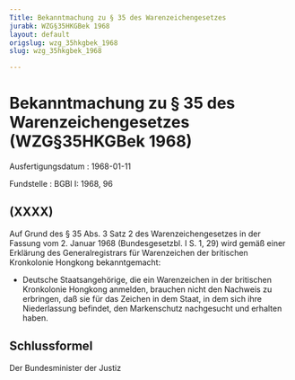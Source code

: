 ```yaml
---
Title: Bekanntmachung zu § 35 des Warenzeichengesetzes
jurabk: WZG§35HKGBek 1968
layout: default
origslug: wzg_35hkgbek_1968
slug: wzg_35hkgbek_1968

---
```


# Bekanntmachung zu § 35 des Warenzeichengesetzes (WZG§35HKGBek 1968)

Ausfertigungsdatum
:   1968-01-11

Fundstelle
:   BGBl I: 1968, 96

## (XXXX)

Auf Grund des § 35 Abs. 3 Satz 2 des Warenzeichengesetzes in der
Fassung vom 2. Januar 1968 (Bundesgesetzbl. I S. 1, 29) wird gemäß
einer Erklärung des Generalregistrars für Warenzeichen der britischen
Kronkolonie Hongkong bekanntgemacht:

*   Deutsche Staatsangehörige, die ein Warenzeichen in der britischen
    Kronkolonie Hongkong anmelden, brauchen nicht den Nachweis zu
    erbringen, daß sie für das Zeichen in dem Staat, in dem sich ihre
    Niederlassung befindet, den Markenschutz nachgesucht und erhalten
    haben.

## Schlussformel

Der Bundesminister der Justiz

